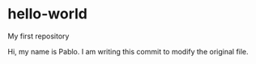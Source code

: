 # hello-world
My first repository

Hi, my name is Pablo. I am writing this commit to modify the original file.
